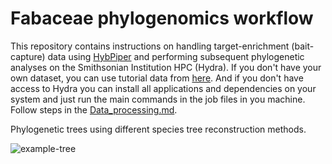 # Fabaceae phylogenomics workflow
This repository contains instructions on handling target-enrichment (bait-capture) data using [HybPiper](https://github.com/mossmatters/HybPiper) and performing subsequent phylogenetic analyses on the Smithsonian Institution HPC (Hydra). If you don't have your own dataset, you can use tutorial data from [here](https://github.com/mossmatters/HybPiper/tree/master/test_dataset). And if you don't have access to Hydra you can install all applications and dependencies on your system and just run the main commands in the job files in you machine. Follow steps in the [Data_processing.md](https://github.com/Smithsonian/Fabaceae_Phylogenomics_workflow/blob/master/Data_processing.md).



Phylogenetic trees using different species tree reconstruction methods.

![example-tree](https://user-images.githubusercontent.com/13125143/35277516-f3342a4e-003e-11e8-8fa7-9bb5c513a2b0.jpg)
